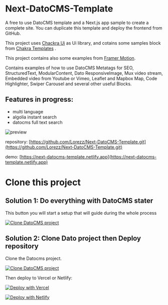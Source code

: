 # Next-DatoCMS-Template

A free to use DatoCMS template and a Next.js app sample to create a complete site. You can duplicate this template and deploy the frontend from GitHub.

This project uses [Chackra Ui](https://chakra-ui.com/) as Ui library, and cotains some samples block from [Chakra Templates](https://chakra-templates.dev/) .

This project contains also some examples from [Framer Motion](https://www.framer.com/docs/examples/).

Contains examples of how to use DatoCMS Metatags for SEO, StructuredText, ModularContent, Dato ResponsiveImage, Mux video stream, Embedded video from Youtube or Vimeo, Leaflet and Mapbox Map, Code Highlighter, Swiper Carousel and several other useful Blocks.

## Features in progress:

- multi language
- algolia instant search
- datocms full text search

![preview](https://www.datocms-assets.com/47575/1625869520-screenshot-2021-07-10-at-00-24-19.png)

repository: [https://github.com/Lorezz/Next-DatoCMS-Template.git](https://github.com/Lorezz/Next-DatoCMS-Template.git)

demo: [https://next-datocms-template.netlify.app](https://next-datocms-template.netlify.app)

# Clone this project

## Solution 1: Do everything with DatoCMS stater

This button you will start a setup that will guide during the whole process

[![Clone DatoCMS project](https://dashboard.datocms.com/deploy/button.svg)](https://dashboard.datocms.com/deploy?repo=git@github.com:Lorezz/chackra_next_template.git)

## Solution 2: Clone Dato project then Deploy repository

Clone the Datocms project.

[![Clone DatoCMS project](https://dashboard.datocms.com/clone/button.svg)](https://dashboard.datocms.com/clone?projectId=47575&name=Next-DatoCMS-Template)

Then deploy to Vercel or Netlify:

[![Deploy with Vercel](https://vercel.com/button)](https://vercel.com/new/git/external?repository-url=https%3A%2F%2Fgithub.com%2FLorezz%2FNext-DatoCMS-Template.git&env=NEXT_PUBLIC_DATO_KEY,SITE_URL&project-name=my-next-datocms-site&repository-name=my-next-datocms-site&demo-title=Next-DatoCMS-Template&demo-description=A%20free%20DatoCMS%20model%20with%20frontend%20code%20blocks%20to%20create%20a%20complete%20site.%20You%20can%20duplicate%20this%20template%20and%20deploy%20the%20frontend%20from%20GitHub.&demo-url=https%3A%2F%2Fnext-datocms-template.netlify.app&demo-image=https%3A%2F%2Fwww.datocms-assets.com%2F47575%2F1625869520-screenshot-2021-07-10-at-00-24-19.png)

[![Deploy with Netlify](https://www.netlify.com/img/deploy/button.svg)](https://app.netlify.com/start/deploy?repository=https://github.com/Lorezz/Next-DatoCMS-Template.git#NEXT_PUBLIC_DATO_KEY=YOU-DATOCMS-KEY&SITE_URL=YOUR-NETLIFY-URL)
